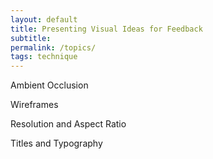 ```yaml
---
layout: default
title: Presenting Visual Ideas for Feedback
subtitle: 
permalink: /topics/
tags: technique
---
```


Ambient Occlusion

Wireframes

Resolution and Aspect Ratio

Titles and Typography


